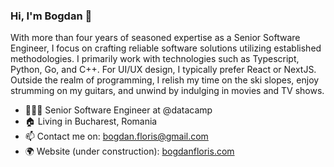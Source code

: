 ### Hi, I'm Bogdan 👋

<!--
**BogdanFloris/BogdanFloris** is a ✨ _special_ ✨ repository because its `README.md` (this file) appears on your GitHub profile.

Here are some ideas to get you started:

- 🔭 I’m currently working on ...
- 🌱 I’m currently learning ...
- 👯 I’m looking to collaborate on ...
- 🤔 I’m looking for help with ...
- 💬 Ask me about ...
- 📫 How to reach me: ...
- 😄 Pronouns: ...
- ⚡ Fun fact: ...
-->

With more than four years of seasoned expertise as a Senior Software Engineer, I focus on crafting reliable software solutions utilizing established methodologies. I primarily work with technologies such as Typescript, Python, Go, and C++. For UI/UX design, I typically prefer React or NextJS. Outside the realm of programming, I relish my time on the ski slopes, enjoy strumming on my guitars, and unwind by indulging in movies and TV shows.

* 👨🏼‍💻 Senior Software Engineer at @datacamp
* 🏠 Living in Bucharest, Romania
* 📫 Contact me on: bogdan.floris@gmail.com
* 🌍 Website (under construction): [bogdanfloris.com](https://www.bogdanfloris.com/)
